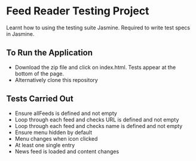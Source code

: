 # Feed Reader Testing Project
Learnt how to using the testing suite Jasmine. Required to write test specs in Jasmine.


## To Run the Application
* Download the zip file and click on index.html. Tests appear at the bottom of the page.
* Alternatively clone this repository 


## Tests Carried Out
* Ensure allFeeds is defined and not empty
* Loop through each feed and checks URL is defined and not empty 
* Loop through each feed and checks name is defined and not empty 
* Ensure menu hidden by default
* Menu changes when icon clicked
* At least one single entry
* News feed is loaded and content changes 


